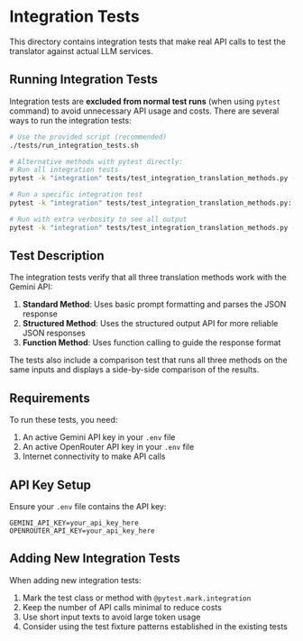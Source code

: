 # Integration Tests

This directory contains integration tests that make real API calls to test the translator against actual LLM services.

## Running Integration Tests

Integration tests are **excluded from normal test runs** (when using `pytest` command) to avoid unnecessary API usage and costs. There are several ways to run the integration tests:

```bash
# Use the provided script (recommended)
./tests/run_integration_tests.sh

# Alternative methods with pytest directly:
# Run all integration tests
pytest -k "integration" tests/test_integration_translation_methods.py -v

# Run a specific integration test
pytest -k "integration" tests/test_integration_translation_methods.py::TestIntegrationTranslationMethods::test_standard_method -v

# Run with extra verbosity to see all output
pytest -k "integration" tests/test_integration_translation_methods.py -vv
```

## Test Description

The integration tests verify that all three translation methods work with the Gemini API:

1. **Standard Method**: Uses basic prompt formatting and parses the JSON response
2. **Structured Method**: Uses the structured output API for more reliable JSON responses
3. **Function Method**: Uses function calling to guide the response format

The tests also include a comparison test that runs all three methods on the same inputs and displays a side-by-side comparison of the results.

## Requirements

To run these tests, you need:

1. An active Gemini API key in your `.env` file
2. An active OpenRouter API key in your `.env` file
3. Internet connectivity to make API calls

## API Key Setup

Ensure your `.env` file contains the API key:

```
GEMINI_API_KEY=your_api_key_here
OPENROUTER_API_KEY=your_api_key_here
```

## Adding New Integration Tests

When adding new integration tests:

1. Mark the test class or method with `@pytest.mark.integration`
2. Keep the number of API calls minimal to reduce costs
3. Use short input texts to avoid large token usage
4. Consider using the test fixture patterns established in the existing tests
